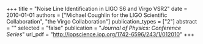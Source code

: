 +++
title = "Noise Line Identification in LIGO S6 and Virgo VSR2"
date = 2010-01-01
authors = ["Michael Coughlin for the LIGO Scientific Collaboration", "the Virgo Collaboration"]
publication_types = ["2"]
abstract = ""
selected = "false"
publication = "*Journal of Physics: Conference Series*"
url_pdf = "http://iopscience.iop.org/1742-6596/243/1/012010"
+++

